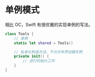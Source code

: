 # 单例模式

相比 OC，Swift 有很优雅的实现单例的写法。

```swift
class Tools {
    // 单例
    static let shared = Tools()

    // 私有化构造方法，不允许外界创建实例
    private init() {
        // 进行初始化工作
    }
}
```
